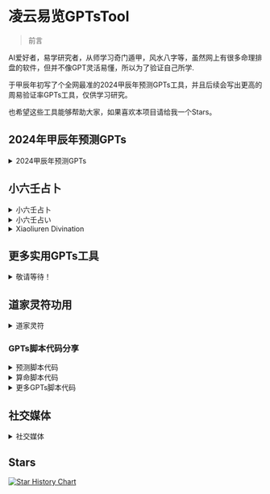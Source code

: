 # 凌云易览GPTsTool
> 前言

  AI爱好者，易学研究者，从师学习奇门遁甲，风水八字等，虽然网上有很多命理排盘的软件，但并不像GPT灵活易懂，所以为了验证自己所学.

于甲辰年初写了个全网最准的2024甲辰年预测GPTs工具，并且后续会写出更高的周易验证率GPTs工具，仅供学习研究。

也希望这些工具能够帮助大家，如果喜欢本项目请给我一个Stars。

## 2024年甲辰年预测GPTs

<details>

<summary>2024甲辰年预测GPTs</summary>

### [甲辰年预测GPTs](https://chat.openai.com/g/g-wCF8ISu58-ling-yun-yi-lan)

**[演示视频](https://github.com/Chiliovo/Lingyun-Yilan/blob/main/Demo.mp4?raw=true)**

**[演示图片](https://github.com/Chiliovo/Lingyun-Yilan/blob/main/Demo.mp4?raw=true)**

#### 更新日志

- 2024-02-20

  创建 2024甲辰年预测GPTs工具

- 2024-02-22

  新增 2024甲辰年月份预测

- 2024-02-27

  新增 2024甲辰年预测月份气候变化

- 2024-02-28

  新增 2024甲辰年预测月份五行喜用

- 2024-02-29
  
  新增 2024甲辰年预测月份干支关系
  
  </details>

## 小六壬占卜

<details>

<summary>小六壬占卜</summary>


### [小六壬GPTs](https://chatgpt.com/g/g-mp3gLcbXr-xiao-liu-ren-ling-yun-yi-lan)

**[小六壬演示视频](https://github.com/Chiliovo/Lingyun-Yilan/blame/main/xiaoliuren.mp4)**

#### 更新日志

- [ ] 2024-06-8

创建 小六壬GPTs工具

</details>


<details>

<summary>小六壬占い</summary>

## 小六壬占い

  > 小六壬（孔明六曜星）は、中国の伝統的な暦法における注目で、毎日の凶吉を示すために使用されます。


### [小六壬占いGPTs](https://chat.openai.com/g/g-wCF8ISu58-ling-yun-yi-lan)

**[小六壬デモビデオ](https://github.com/Chiliovo/Lingyun-Yilan/blame/main/xiaoliuren.mp4)**

#### 更新ログ

- [ ] 2024-06-8

  作成中

</details>

<details>

<summary>Xiaoliuren Divination</summary>

## Xiaoliuren Divination

 > Xiaoliuren (Kongming's Six-Day Stars) is a notation in traditional Chinese calendrical systems used to indicate the fortune or misfortune of each day.

### [Xiaoliuren Divination GPTs](https://chat.openai.com/g/g-wCF8ISu58-ling-yun-yi-lan)

**[Xiaoliuren Demo Video](https://github.com/Chiliovo/Lingyun-Yilan/blame/main/xiaoliuren.mp4)**

#### 更新日志

- [ ] 2024-06-8

  Creating

</details>

## 更多实用GPTs工具

<details>

<summary>敬请等待！</summary>

**[正在肝中](https://github.com/Chiliovo)**

</details>

## 道家灵符功用

<details>

<summary>道家灵符</summary>

**[正在传输](https://github.com/Chiliovo)**


</details>

### GPTs脚本代码分享

<details>

<summary>预测脚本代码</summary>

```jsx
正在连夜肝中，敬请期待！！
```
</details>

<details>

<summary>算命脚本代码</summary>

```jsx
正在连夜肝中，敬请期待！！
```

</details>

<details>

<summary>更多GPTs脚本代码</summary>

```jsx
敬请期待！！
```

</details>

## 社交媒体

<details>

<summary>社交媒体</summary>

#### [个人主页：Chiliovo](https://github.com/Chiliovo)

#### [X（twitter）：LingYunYiLan](https://twitter.com/LingyunYilan)

</details>

## Stars 

[![Star History Chart](https://api.star-history.com/svg?repos=LingYunYiLan/GPTsTool&type=Timeline)](https://star-history.com/#LingYunYiLan/GPTsTool&Timeline)

